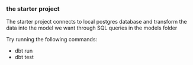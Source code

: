 ### the starter project


The starter project connects to local postgres database and transform the data into the model we want through SQL queries in the models folder

Try running the following commands:
- dbt run
- dbt test
